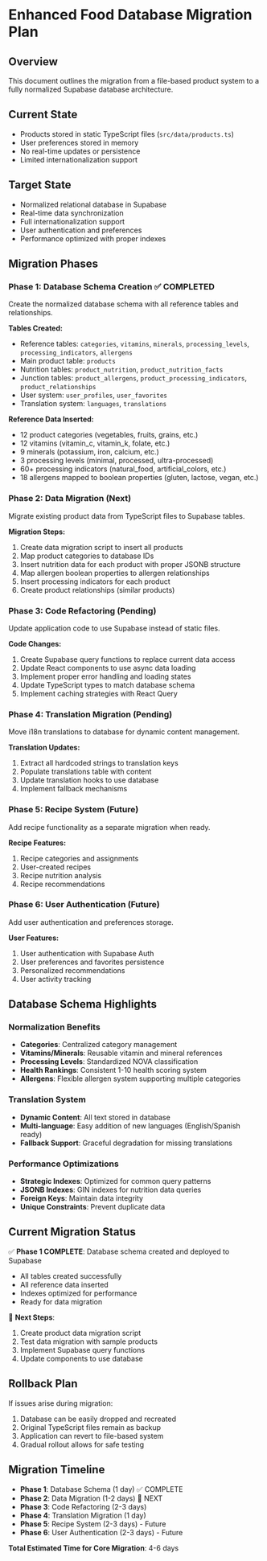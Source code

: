 
# Enhanced Food Database Migration Plan

## Overview
This document outlines the migration from a file-based product system to a fully normalized Supabase database architecture.

## Current State
- Products stored in static TypeScript files (`src/data/products.ts`)
- User preferences stored in memory
- No real-time updates or persistence
- Limited internationalization support

## Target State
- Normalized relational database in Supabase
- Real-time data synchronization
- Full internationalization support
- User authentication and preferences
- Performance optimized with proper indexes

## Migration Phases

### Phase 1: Database Schema Creation ✅ COMPLETED
Create the normalized database schema with all reference tables and relationships.

**Tables Created:**
- Reference tables: `categories`, `vitamins`, `minerals`, `processing_levels`, `processing_indicators`, `allergens`
- Main product table: `products`
- Nutrition tables: `product_nutrition`, `product_nutrition_facts`
- Junction tables: `product_allergens`, `product_processing_indicators`, `product_relationships`
- User system: `user_profiles`, `user_favorites`
- Translation system: `languages`, `translations`

**Reference Data Inserted:**
- 12 product categories (vegetables, fruits, grains, etc.)
- 12 vitamins (vitamin_c, vitamin_k, folate, etc.)
- 9 minerals (potassium, iron, calcium, etc.)
- 3 processing levels (minimal, processed, ultra-processed)
- 60+ processing indicators (natural_food, artificial_colors, etc.)
- 18 allergens mapped to boolean properties (gluten, lactose, vegan, etc.)

### Phase 2: Data Migration (Next)
Migrate existing product data from TypeScript files to Supabase tables.

**Migration Steps:**
1. Create data migration script to insert all products
2. Map product categories to database IDs
3. Insert nutrition data for each product with proper JSONB structure
4. Map allergen boolean properties to allergen relationships
5. Insert processing indicators for each product
6. Create product relationships (similar products)

### Phase 3: Code Refactoring (Pending)
Update application code to use Supabase instead of static files.

**Code Changes:**
1. Create Supabase query functions to replace current data access
2. Update React components to use async data loading
3. Implement proper error handling and loading states
4. Update TypeScript types to match database schema
5. Implement caching strategies with React Query

### Phase 4: Translation Migration (Pending)
Move i18n translations to database for dynamic content management.

**Translation Updates:**
1. Extract all hardcoded strings to translation keys
2. Populate translations table with content
3. Update translation hooks to use database
4. Implement fallback mechanisms

### Phase 5: Recipe System (Future)
Add recipe functionality as a separate migration when ready.

**Recipe Features:**
1. Recipe categories and assignments
2. User-created recipes
3. Recipe nutrition analysis
4. Recipe recommendations

### Phase 6: User Authentication (Future)
Add user authentication and preferences storage.

**User Features:**
1. User authentication with Supabase Auth
2. User preferences and favorites persistence
3. Personalized recommendations
4. User activity tracking

## Database Schema Highlights

### Normalization Benefits
- **Categories**: Centralized category management
- **Vitamins/Minerals**: Reusable vitamin and mineral references
- **Processing Levels**: Standardized NOVA classification
- **Health Rankings**: Consistent 1-10 health scoring system
- **Allergens**: Flexible allergen system supporting multiple categories

### Translation System
- **Dynamic Content**: All text stored in database
- **Multi-language**: Easy addition of new languages (English/Spanish ready)
- **Fallback Support**: Graceful degradation for missing translations

### Performance Optimizations
- **Strategic Indexes**: Optimized for common query patterns
- **JSONB Indexes**: GIN indexes for nutrition data queries
- **Foreign Keys**: Maintain data integrity
- **Unique Constraints**: Prevent duplicate data

## Current Migration Status

✅ **Phase 1 COMPLETE**: Database schema created and deployed to Supabase
- All tables created successfully
- All reference data inserted
- Indexes optimized for performance
- Ready for data migration

🔄 **Next Steps**:
1. Create product data migration script
2. Test data migration with sample products
3. Implement Supabase query functions
4. Update components to use database

## Rollback Plan

If issues arise during migration:
1. Database can be easily dropped and recreated
2. Original TypeScript files remain as backup
3. Application can revert to file-based system
4. Gradual rollout allows for safe testing

## Migration Timeline

- **Phase 1**: Database Schema (1 day) ✅ COMPLETE
- **Phase 2**: Data Migration (1-2 days) 🔄 NEXT
- **Phase 3**: Code Refactoring (2-3 days)
- **Phase 4**: Translation Migration (1 day)
- **Phase 5**: Recipe System (2-3 days) - Future
- **Phase 6**: User Authentication (2-3 days) - Future

**Total Estimated Time for Core Migration**: 4-6 days
